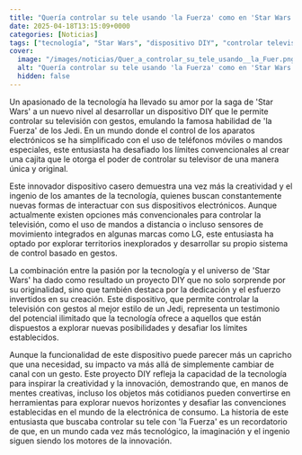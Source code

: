 ```yaml
---
title: "Quería controlar su tele usando 'la Fuerza' como en 'Star Wars'. Acabó con esta cajita DIY para hacerlo con gestos"
date: 2025-04-18T13:15:09+0000
categories: [Noticias]
tags: ["tecnología", "Star Wars", "dispositivo DIY", "controlar televisión", "gestos", "Jedi", "innovación."]
cover:
  image: "/images/noticias/Quer_a_controlar_su_tele_usando__la_Fuer.png"
  alt: "Quería controlar su tele usando 'la Fuerza' como en 'Star Wars'. Acabó con esta cajita DIY para hacerlo con gestos"
  hidden: false
---
```


Un apasionado de la tecnología ha llevado su amor por la saga de 'Star Wars' a un nuevo nivel al desarrollar un dispositivo DIY que le permite controlar su televisión con gestos, emulando la famosa habilidad de 'la Fuerza' de los Jedi. En un mundo donde el control de los aparatos electrónicos se ha simplificado con el uso de teléfonos móviles o mandos especiales, este entusiasta ha desafiado los límites convencionales al crear una cajita que le otorga el poder de controlar su televisor de una manera única y original.

Este innovador dispositivo casero demuestra una vez más la creatividad y el ingenio de los amantes de la tecnología, quienes buscan constantemente nuevas formas de interactuar con sus dispositivos electrónicos. Aunque actualmente existen opciones más convencionales para controlar la televisión, como el uso de mandos a distancia o incluso sensores de movimiento integrados en algunas marcas como LG, este entusiasta ha optado por explorar territorios inexplorados y desarrollar su propio sistema de control basado en gestos.

La combinación entre la pasión por la tecnología y el universo de 'Star Wars' ha dado como resultado un proyecto DIY que no solo sorprende por su originalidad, sino que también destaca por la dedicación y el esfuerzo invertidos en su creación. Este dispositivo, que permite controlar la televisión con gestos al mejor estilo de un Jedi, representa un testimonio del potencial ilimitado que la tecnología ofrece a aquellos que están dispuestos a explorar nuevas posibilidades y desafiar los límites establecidos.

Aunque la funcionalidad de este dispositivo puede parecer más un capricho que una necesidad, su impacto va más allá de simplemente cambiar de canal con un gesto. Este proyecto DIY refleja la capacidad de la tecnología para inspirar la creatividad y la innovación, demostrando que, en manos de mentes creativas, incluso los objetos más cotidianos pueden convertirse en herramientas para explorar nuevos horizontes y desafiar las convenciones establecidas en el mundo de la electrónica de consumo. La historia de este entusiasta que buscaba controlar su tele con 'la Fuerza' es un recordatorio de que, en un mundo cada vez más tecnológico, la imaginación y el ingenio siguen siendo los motores de la innovación.
